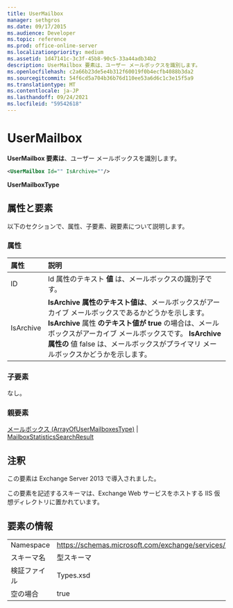 ```yaml
---
title: UserMailbox
manager: sethgros
ms.date: 09/17/2015
ms.audience: Developer
ms.topic: reference
ms.prod: office-online-server
ms.localizationpriority: medium
ms.assetid: 1d47141c-3c3f-45b8-90c5-33a44adb34b2
description: UserMailbox 要素は、ユーザー メールボックスを識別します。
ms.openlocfilehash: c2a66b23de5e4b312f60019f0b4ecfb4088b3da2
ms.sourcegitcommit: 54f6cd5a704b36b76d110ee53a6d6c1c3e15f5a9
ms.translationtype: MT
ms.contentlocale: ja-JP
ms.lasthandoff: 09/24/2021
ms.locfileid: "59542618"
---
```

# <a name="usermailbox"></a>UserMailbox

**UserMailbox 要素は**、ユーザー メールボックスを識別します。 
  
```XML
<UserMailbox Id="" IsArchive=""/>
```

 **UserMailboxType**
## <a name="attributes-and-elements"></a>属性と要素

以下のセクションで、属性、子要素、親要素について説明します。
  
### <a name="attributes"></a>属性

|**属性**|**説明**|
|:-----|:-----|
|ID  <br/> |Id 属性のテキスト **値** は、メールボックスの識別子です。  <br/> |
|IsArchive  <br/> |**IsArchive 属性のテキスト値は**、メールボックスがアーカイブ メールボックスであるかどうかを示します。 **IsArchive** 属性 **のテキスト値が true** の場合は、メールボックスがアーカイブ メールボックスです。 **IsArchive** **属性の** 値 false は、メールボックスがプライマリ メールボックスかどうかを示します。  <br/> |
   
### <a name="child-elements"></a>子要素

なし。
  
### <a name="parent-elements"></a>親要素

[メールボックス (ArrayOfUserMailboxesType)](mailboxes-arrayofusermailboxestype.md)  | [MailboxStatisticsSearchResult](mailboxstatisticssearchresult.md)
  
## <a name="remarks"></a>注釈

この要素は Exchange Server 2013 で導入されました。
  
この要素を記述するスキーマは、Exchange Web サービスをホストする IIS 仮想ディレクトリに置かれています。
  
## <a name="element-information"></a>要素の情報

|||
|:-----|:-----|
|Namespace  <br/> |https://schemas.microsoft.com/exchange/services/2006/types  <br/> |
|スキーマ名  <br/> |型スキーマ  <br/> |
|検証ファイル  <br/> |Types.xsd  <br/> |
|空の場合  <br/> |true  <br/> |
   

